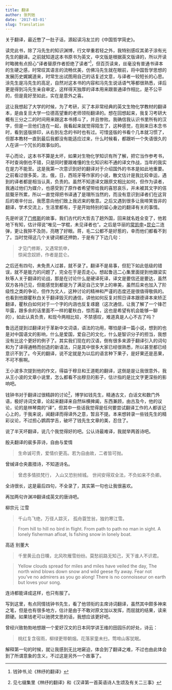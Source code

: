 ```yaml
---
title: 翻译
author: 张列弛
date: '2017-03-01'
slug: Translation
---
```


关于翻译，最近憋了一肚子话，源起读冯友兰的《中国哲学简史》。

读完此书，除了冯先生的知识渊博，行文举重若轻之外，我特别感叹其弟子涂有光先生的翻译。之前就知道这本书原书为英文，中文版是根据英文版译的，所以开读时略微有点担心“译者替原作者拒绝了读者”[^1]，但百页读来，丝毫没有普通书译本的生硬之感，时常叹其语言的流畅优美，仿佛冯先生就在眼前，将中国哲学思想的发展历史娓娓道来，时常生出试图用自己的话复述文意，与译者一较短长的心思。涂先生是冯先生的高足，自然对这本书的内容和冯先生说话语气等都很熟悉，译后更是得到冯先生亲自审定，这样得天独厚的译本用来跟普通译作相比，是不公平的，但是竟好至如此，实在是意外之喜。

这让我想起了大学的时候，为了考研，买了本非常经典的英文生物化学教材的翻译本，是由复旦大学一位德高望重的老师领衔翻译的。想在回想起来，我复习考研大概有三分之二的时间用来跟这本书搏斗了，并且惨败。我确信我认识书里所有的汉字，但是一旦他们连在一起，我看起来就觉得陌生了，这种感觉，在刚来日本念书时，看到竖版排印，从右到左念的书时也有过。可惜竖版的书看个几本就习惯了，但那本教材一直到最后我都没有能适应过来，什么时候看，都跟听一个失语很久的人在讲一个冗长的故事似的。

平心而论，这本书不算是太坏，如果对生物化学知识有所了解，把它当作参考书，不时查询倒也不错，只是同时要跟难懂的生化知识和不通的译文作战，当年的我实在是力不能至。这是我第一次意识到好的翻译对于介绍国外的书本是如此地重要。之前看过很多英，法，俄，日，西班牙等作家的小说，散文估计是我比较幸运，遇到的译者都是相当认真，负责的。虽然不知道译文跟原文相比如何，但作为读者，我通过他们为媒介，也感受到了原作者希望带给我的喜怒哀乐，并未被其文字的佶屈聱牙所累，所以一直觉得把书译通了是理所当然的，而没有意识到译者们在这背后的艰辛付出，我愿意向他们致上我迟来的敬意。之后又遇到很多让我啼笑皆非的翻译，学术交流上，生活里都有，于是开始特别的留心身边的翻译有关的事情。

先是听说了[门修斯](http://baike.baidu.com/link?url=h-qiETqPLqOz2GNH-o41iPiLuPNvb_fULS74PH-SUO6oYgQjBEtrxMz4QC1-r9pWb6d1bbUXfZ99b2PlQJlp08dnTlBAGO7_wZuWQZGnMZqp8TNm3lCvnng1sGQG_EI9)的故事，我们古代的大哲去了趟外国，回来就名姓全变了，他若地下有知，估计得说“唯见一学棍，未见译者也”。之后是华丽的[常凯申](http://baike.baidu.com/item/%E5%B8%B8%E5%87%AF%E7%94%B3)+[昆仑](www.chinanews.com/cul/2012/01-11/3598042.shtml)二连弹，更让我猝不及防，亮瞎了好眼。蒋，毛二公都不是好惹的，幸而他们都看不到了。当时觉得这几个关键词都还押韵，于是有了下边几句：

> 才见门修斯，又遇常凯申，  
惊闻念奴娇，作者是昆仑。

之后还有四句，未免责人过甚，就不录了。翻译不是易事，但犯下如此低级的错误，就不是能力的问题了，完全在于是否走心。想起鲁迅二心集里面提到他跟梁实秋等人关于翻译的论战，那是在讨论什么是硬译死译，译文是要信还是要达，虽然双方各持己见，但能感觉到都是为了满足自己文学上的审美，虽然后来也加入了阶级性之类的争论，但作为文人，这种讨论的精神和严谨的态度还是很值得敬佩的。也看到他跟瞿秋白关于翻译毁灭的通信，讲他如何反复对照日译本跟德译本来矫正翻译，瞿秋白如何对于一个字的内涵也反复琢磨（这次通信，让我了解了一个锋芒毕露，跟多余的话里面不一样的瞿秋白，惊而喜，这也是希望有机会能够一聊的），如此认真负责，和现今两相比较，不禁感叹，难道真是人心不古了吗？

鲁迅还提到过翻译对于革新中文词语，语法的功用，哪怕是译一篇小说，想到的也是对中国语文的影响，什么是爱国，爱自己的文化，什么是智识分子的担当，我想没有比这个更好的例子了。其实我们现在的汉语，倒有很多来源于翻译引入的词句和为了译得通畅而创造的新语法，只是其中很多大家已经很熟悉，所以甚至都已经意识不到了。今天的翻译，说不定就是为以后的语言种下果子，是好果还是恶果，不可不察啊。

王小波多次提到他的作文，得益于穆旦和王道乾的翻译，这倒是是让我很意外，我从王小波的文章小说里，怎么都看不出穆旦的影子，估计指的是比文字更深些的影响吧。

钱钟书对于翻译过很精辟的讨论[^2]，博学如钱先生，精通古文，白话文和数门外语，极好诗词文章，论起来翻译来自然纵横捭阖，东西兼顾，由古及今，他的议论，论的是林琴南的“译“，但其中一些话我觉得是任何要尝试翻译工作的人都该记心上的，于我来说，闻翻译而得译外之意，暂且不提。本来想转录一些钱先生的精彩议论，不过担心鹦鹉学舌，破坏了钱先生文章的美，忍住了。

说了半天坏翻译，说几个我觉得好的吧。公认诗最难译，我就举两首诗吧。

殷夫翻译的裴多菲诗，自由与爱情  

> 生命诚可贵，爱情价更高。若为自由故，二者皆可抛。

曾缄译仓央嘉措诗，不知道诗名。

> 曾虑多情损梵行， 入山又恐别倾城。 世间安得双全法，不负如来不负卿。 

全诗很长，这是最后四句，不全录了，其实第一句也让我很喜欢。

再加两句许渊冲翻译成英文的唐诗吧。

柳宗元 江雪

> 千山鸟飞绝，万径人踪灭， 孤舟蓑笠翁，独钓寒江雪。

> From hill to hill no bird in flight. From path to path no man in sight. A lonely fisherman afloat, Is fishing snow in lonely boat.

高适 别董大

> 千里黄云白日曛，北风吹雁雪纷纷。莫愁前路无知己，天下谁人不识君。

> Yellow clouds spread for miles and miles have veiled the day, The north wind blows down snow and wild geese fly away. Fear not you’ve no admirers as you go along! There is no connoisseur on earth but loves your song.


连诗都能译成这样，也只有服了。


写到这里，有点同情钱钟书先生，看了他领衔的主席诗词翻译，虽然其中颇多神来之笔，但是也有很多地方，估计是由于不敢对原文加以发挥，而屈就的结果，读来颇硬。如果钱老可以驰骋文思的话，我想应该更好吧。


曾经兴致勃勃地想跟一个爱好汉文的日本同学讲王维的田园乐的好处，诗云：

> 桃红复含宿雨，柳绿更带朝烟。花落家童未扫，莺啼山客犹眠。

解释第一句的时候，就让我感到无比地窘迫，体会到了翻译之难，不过也由此体会到了所谓意象的含义，不过这是另外一个故事了。


[^1]:钱钟书,论《林纾的翻译》
[^2]:见七缀集里《林纾的翻译》和《汉译第一首英语诗人生颂及有关二三事》









